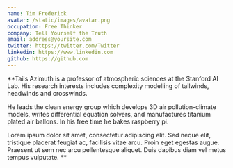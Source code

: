 ```yaml
---
name: Tim Frederick
avatar: /static/images/avatar.png
occupation: Free Thinker
company: Tell Yourself the Truth
email: address@yoursite.com
twitter: https://twitter.com/Twitter
linkedin: https://www.linkedin.com
github: https://github.com
---
```


**Tails Azimuth is a professor of atmospheric sciences at the Stanford AI Lab. His research interests includes complexity modelling of tailwinds, headwinds and crosswinds.

He leads the clean energy group which develops 3D air pollution-climate models, writes differential equation solvers, and manufactures titanium plated air ballons. In his free time he bakes raspberry pi.

Lorem ipsum dolor sit amet, consectetur adipiscing elit. Sed neque elit, tristique placerat feugiat ac, facilisis vitae arcu. Proin eget egestas augue. Praesent ut sem nec arcu pellentesque aliquet. Duis dapibus diam vel metus tempus vulputate.
**